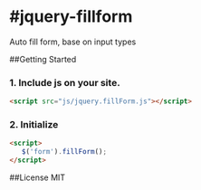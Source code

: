 #jquery-fillform
===============

Auto fill form, base on input types

##Getting Started

### 1. Include js on your site.
```html
<script src="js/jquery.fillForm.js"></script>
```
### 2. Initialize
```html
<script>
   $('form').fillForm(); 
</script>
```
##License
MIT